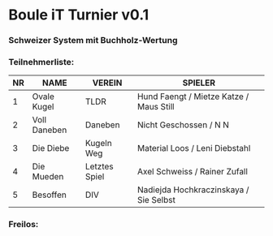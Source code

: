 # Boule iT Turnier v0.1
### Schweizer System mit Buchholz-Wertung
### Teilnehmerliste:

|NR|NAME|VEREIN|SPIELER|
|---|---|---|---|
|1|Ovale Kugel|TLDR|Hund Faengt / Mietze Katze / Maus Still|
|2|Voll Daneben|Daneben|Nicht Geschossen / N N|
|3|Die Diebe|Kugeln Weg|Material Loos / Leni Diebstahl|
|4|Die Mueden|Letztes Spiel| Axel Schweiss / Rainer Zufall|
|5|Besoffen|DIV|Nadiejda Hochkraczinskaya / Sie Selbst|

### Freilos:
